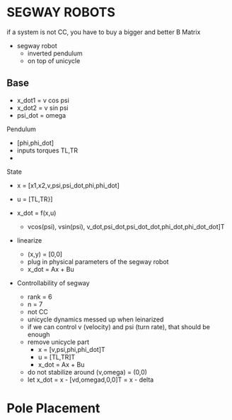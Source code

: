# SEGWAY ROBOTS

if a system is not CC, you have to buy a bigger and better B Matrix

- segway robot
  - inverted pendulum
  - on top of unicycle

## Base

- x_dot1 = v cos psi
- x_dot2 = v sin psi
- psi_dot = omega

Pendulum

- [phi,phi_dot]
- inputs torques TL,TR
-

State

- x = [x1,x2,v,psi,psi_dot,phi,phi_dot]
- u = [TL,TR}]
- x_dot = f(x,u)
  - vcos(psi), vsin(psi), v_dot,psi_dot,psi_dot_dot,phi_dot,phi_dot_dot]T
- linearize

  - (x,y) = [0,0]
  - plug in physical parameters of the segway robot
  - x_dot = Ax + Bu

- Controllability of segway

  - rank = 6
  - n = 7
  - not CC
  - unicycle dynamics messed up when leinarized
  - if we can control v (velocity) and psi (turn rate), that should be enough
  - remove unicycle part
    - x = [v,psi,phi,phi_dot]T
    - u = [TL,TR]T
    - x_dot = Ax + Bu
  - do not stabilize around (v,omega) = (0,0)
  - let x_dot = x - [vd,omegad,0,0]T = x - delta

# Pole Placement
